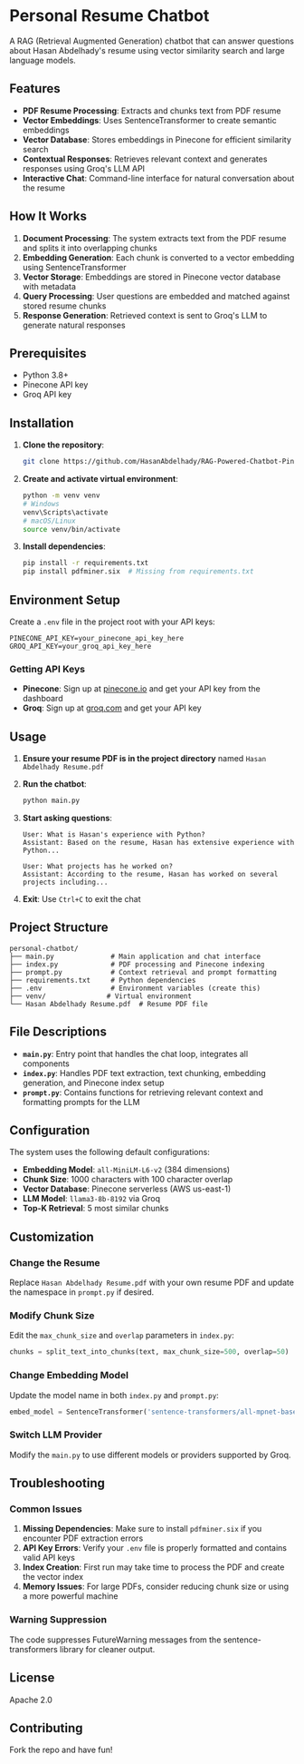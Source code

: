 # Personal Resume Chatbot

A RAG (Retrieval Augmented Generation) chatbot that can answer questions about Hasan Abdelhady's resume using vector similarity search and large language models.

## Features

- **PDF Resume Processing**: Extracts and chunks text from PDF resume
- **Vector Embeddings**: Uses SentenceTransformer to create semantic embeddings
- **Vector Database**: Stores embeddings in Pinecone for efficient similarity search
- **Contextual Responses**: Retrieves relevant context and generates responses using Groq's LLM API
- **Interactive Chat**: Command-line interface for natural conversation about the resume

## How It Works

1. **Document Processing**: The system extracts text from the PDF resume and splits it into overlapping chunks
2. **Embedding Generation**: Each chunk is converted to a vector embedding using SentenceTransformer
3. **Vector Storage**: Embeddings are stored in Pinecone vector database with metadata
4. **Query Processing**: User questions are embedded and matched against stored resume chunks
5. **Response Generation**: Retrieved context is sent to Groq's LLM to generate natural responses

## Prerequisites

- Python 3.8+
- Pinecone API key
- Groq API key

## Installation

1. **Clone the repository**:

   ```bash
   git clone https://github.com/HasanAbdelhady/RAG-Powered-Chatbot-Pinecone.git
   ```

2. **Create and activate virtual environment**:

   ```bash
   python -m venv venv
   # Windows
   venv\Scripts\activate
   # macOS/Linux
   source venv/bin/activate
   ```

3. **Install dependencies**:
   ```bash
   pip install -r requirements.txt
   pip install pdfminer.six  # Missing from requirements.txt
   ```

## Environment Setup

Create a `.env` file in the project root with your API keys:

```env
PINECONE_API_KEY=your_pinecone_api_key_here
GROQ_API_KEY=your_groq_api_key_here
```

### Getting API Keys

- **Pinecone**: Sign up at [pinecone.io](https://pinecone.io) and get your API key from the dashboard
- **Groq**: Sign up at [groq.com](https://groq.com) and get your API key

## Usage

1. **Ensure your resume PDF is in the project directory** named `Hasan Abdelhady Resume.pdf`

2. **Run the chatbot**:

   ```bash
   python main.py
   ```

3. **Start asking questions**:

   ```
   User: What is Hasan's experience with Python?
   Assistant: Based on the resume, Hasan has extensive experience with Python...

   User: What projects has he worked on?
   Assistant: According to the resume, Hasan has worked on several projects including...
   ```

4. **Exit**: Use `Ctrl+C` to exit the chat

## Project Structure

```
personal-chatbot/
├── main.py              # Main application and chat interface
├── index.py             # PDF processing and Pinecone indexing
├── prompt.py            # Context retrieval and prompt formatting
├── requirements.txt     # Python dependencies
├── .env                 # Environment variables (create this)
├── venv/               # Virtual environment
└── Hasan Abdelhady Resume.pdf  # Resume PDF file
```

## File Descriptions

- **`main.py`**: Entry point that handles the chat loop, integrates all components
- **`index.py`**: Handles PDF text extraction, text chunking, embedding generation, and Pinecone index setup
- **`prompt.py`**: Contains functions for retrieving relevant context and formatting prompts for the LLM

## Configuration

The system uses the following default configurations:

- **Embedding Model**: `all-MiniLM-L6-v2` (384 dimensions)
- **Chunk Size**: 1000 characters with 100 character overlap
- **Vector Database**: Pinecone serverless (AWS us-east-1)
- **LLM Model**: `llama3-8b-8192` via Groq
- **Top-K Retrieval**: 5 most similar chunks

## Customization

### Change the Resume

Replace `Hasan Abdelhady Resume.pdf` with your own resume PDF and update the namespace in `prompt.py` if desired.

### Modify Chunk Size

Edit the `max_chunk_size` and `overlap` parameters in `index.py`:

```python
chunks = split_text_into_chunks(text, max_chunk_size=500, overlap=50)
```

### Change Embedding Model

Update the model name in both `index.py` and `prompt.py`:

```python
embed_model = SentenceTransformer('sentence-transformers/all-mpnet-base-v2')
```

### Switch LLM Provider

Modify the `main.py` to use different models or providers supported by Groq.

## Troubleshooting

### Common Issues

1. **Missing Dependencies**: Make sure to install `pdfminer.six` if you encounter PDF extraction errors
2. **API Key Errors**: Verify your `.env` file is properly formatted and contains valid API keys
3. **Index Creation**: First run may take time to process the PDF and create the vector index
4. **Memory Issues**: For large PDFs, consider reducing chunk size or using a more powerful machine

### Warning Suppression

The code suppresses FutureWarning messages from the sentence-transformers library for cleaner output.

## License

Apache 2.0

## Contributing

Fork the repo and have fun!
